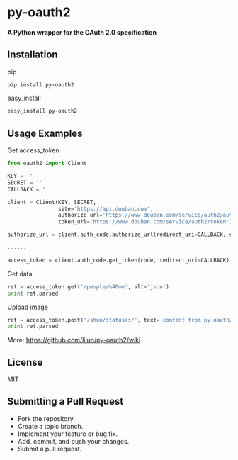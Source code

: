 py-oauth2
=========

#### A Python wrapper for the OAuth 2.0 specification

## Installation
pip
``` bash
pip install py-oauth2
```

easy_install
``` bash
easy_install py-oauth2
```

## Usage Examples

Get access_token

``` python
from oauth2 import Client

KEY = ''
SECRET = ''
CALLBACK = ''

client = Client(KEY, SECRET, 
                site='https://api.douban.com', 
                authorize_url='https://www.douban.com/service/auth2/auth',
                token_url='https://www.douban.com/service/auth2/token')

authorize_url = client.auth_code.authorize_url(redirect_uri=CALLBACK, scope='shuo_basic_w,douban_basic_common')

......

access_token = client.auth_code.get_token(code, redirect_uri=CALLBACK)
```

Get data

``` python
ret = access_token.get('/people/%40me', alt='json')
print ret.parsed
```

Upload image

``` python
ret = access_token.post('/shuo/statuses/', text='content from py-oauth2', files={ 'image': open('/path/pic.jpg')})
print ret.parsed
```

More:
<https://github.com/liluo/py-oauth2/wiki>

## License

MIT

## Submitting a Pull Request
* Fork the repository.
* Create a topic branch.
* Implement your feature or bug fix.
* Add, commit, and push your changes.
* Submit a pull request.
